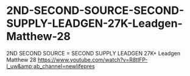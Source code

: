 # 2ND-SECOND-SOURCE-SECOND-SUPPLY-LEADGEN-27K-Leadgen-Matthew-28
2ND SECOND SOURCE = SECOND SUPPLY LEADGEN 27K+ Leadgen Matthew 28 https://www.youtube.com/watch?v=R8tlFP-I_uw&amp;ab_channel=newlifepres

